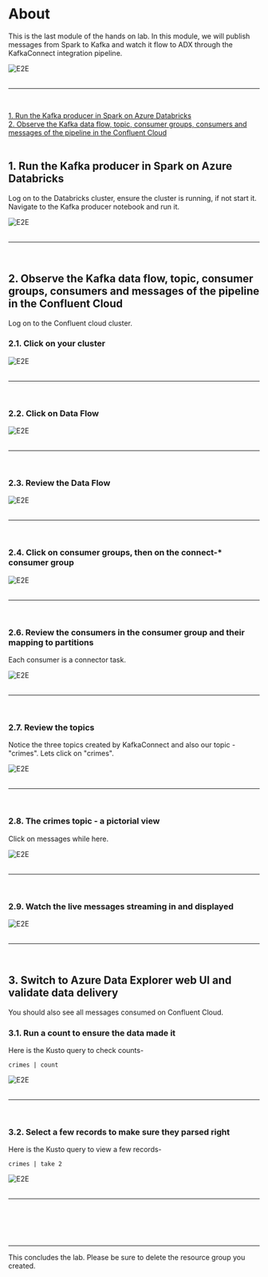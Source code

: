 # About

This is the last module of the hands on lab.  In this module, we will publish messages from Spark to Kafka and watch it flow to ADX through the KafkaConnect integration pipeline.

![E2E](images/06-E2E-12.png)
<br>
<br>
<hr>
<br>

[1. Run the Kafka producer in Spark on Azure Databricks](6-run-e2e.md#1--run-the-kafka-producer-in-spark-on-azure-databricks)<br>
[2. Observe the Kafka data flow, topic, consumer groups, consumers and messages of the pipeline in the Confluent Cloud]()<br>
[]()<br>

## 1.  Run the Kafka producer in Spark on Azure Databricks

Log on to the Databricks cluster, ensure the cluster is running, if not start it.  Navigate to the Kafka producer notebook and run it.

![E2E](images/06-E2E-01.png)
<br>
<br>
<hr>
<br>

## 2.  Observe the Kafka data flow, topic, consumer groups, consumers and messages of the pipeline in the Confluent Cloud

Log on to the Confluent cloud cluster.

### 2.1. Click on your cluster

![E2E](images/06-E2E-02.png)
<br>
<br>
<hr>
<br>

### 2.2. Click on Data Flow

![E2E](images/06-E2E-03.png)
<br>
<br>
<hr>
<br>

### 2.3. Review the Data Flow

![E2E](images/06-E2E-04.png)
<br>
<br>
<hr>
<br>

### 2.4. Click on consumer groups, then on the connect-* consumer group

![E2E](images/06-E2E-05.png)
<br>
<br>
<hr>
<br>

### 2.6. Review the consumers in the consumer group and their mapping to partitions
Each consumer is a connector task.

![E2E](images/06-E2E-06.png)
<br>
<br>
<hr>
<br>

### 2.7. Review the topics
Notice the three topics created by KafkaConnect and also our topic - "crimes".  Lets click on "crimes".


![E2E](images/06-E2E-07.png)
<br>
<br>
<hr>
<br>

### 2.8. The crimes topic - a pictorial view

Click on messages while here.

![E2E](images/06-E2E-08.png)
<br>
<br>
<hr>
<br>

### 2.9. Watch the live messages streaming in and displayed


![E2E](images/06-E2E-09.png)
<br>
<br>
<hr>
<br>

## 3. Switch to Azure Data Explorer web UI and validate data delivery
You should also see all messages consumed on Confluent Cloud.<br>

### 3.1. Run a count to ensure the data made it
Here is the Kusto query to check counts-
```
crimes | count
```

![E2E](images/06-E2E-10.png)
<br>
<br>
<hr>
<br>

### 3.2. Select a few records to make sure they parsed right

Here is the Kusto query to view a few records-
```
crimes | take 2
```

![E2E](images/06-E2E-13.png)
<br>
<br>
<hr>
<br>

<br><br><hr>
This concludes the lab.  Please be sure to delete the resource group you created.







